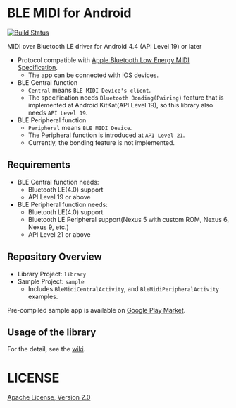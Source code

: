BLE MIDI for Android
====================
[![Build Status](https://travis-ci.org/kshoji/BLE-MIDI-for-Android.svg?branch=master)](https://travis-ci.org/kshoji/BLE-MIDI-for-Android)

MIDI over Bluetooth LE driver for Android 4.4 (API Level 19) or later

- Protocol compatible with [Apple Bluetooth Low Energy MIDI Specification](https://developer.apple.com/bluetooth/Apple-Bluetooth-Low-Energy-MIDI-Specification.pdf).
    - The app can be connected with iOS devices.
- BLE Central function
    - `Central` means `BLE MIDI Device's client`.
    - The specification needs `Bluetooth Bonding(Pairing)` feature that is implemented at Android KitKat(API Level 19), so this library also needs `API Level 19`.
- BLE Peripheral function
    - `Peripheral` means `BLE MIDI Device`.
    - The Peripheral function is introduced at `API Level 21`. 
    - Currently, the bonding feature is not implemented.

Requirements
------------

- BLE Central function needs:
    - Bluetooth LE(4.0) support
    - API Level 19 or above
- BLE Peripheral function needs:
    - Bluetooth LE(4.0) support
    - Bluetooth LE Peripheral support(Nexus 5 with custom ROM, Nexus 6, Nexus 9, etc.)
    - API Level 21 or above

Repository Overview
-------------------

- Library Project: `library`
- Sample Project: `sample`
    - Includes `BleMidiCentralActivity`, and `BleMidiPeripheralActivity` examples.

Pre-compiled sample app is available on [Google Play Market](https://play.google.com/store/apps/details?id=jp.kshoji.blemidi.sample).

Usage of the library
--------------------

For the detail, see the [wiki](https://github.com/kshoji/BLE-MIDI-for-Android/wiki).

LICENSE
=======
[Apache License, Version 2.0](http://www.apache.org/licenses/LICENSE-2.0)
